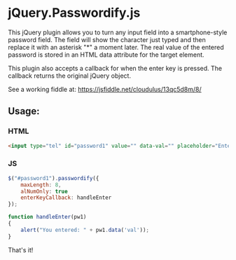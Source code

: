 # jQuery.Passwordify.js

This jQuery plugin allows you to turn any input field into a smartphone-style password field. The field will show the character just typed
and then replace it with an asterisk "*" a moment later. The real value of the entered password is stored in an HTML data attribute for
the target element.

This plugin also accepts a callback for when the enter key is pressed. The callback returns the original jQuery object.

See a working fiddle at: https://jsfiddle.net/cloudulus/13qc5d8m/8/

## Usage:

### HTML
```html
<input type="tel" id="password1" value="" data-val="" placeholder="Enter your password..." />
```

### JS
```javascript
$("#password1").passwordify({
    maxLength: 8,
    alNumOnly: true
    enterKeyCallback: handleEnter
});

function handleEnter(pw1)
{
    alert("You entered: " + pw1.data('val'));
}
```

That's it!